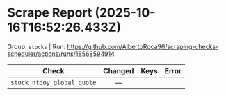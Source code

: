 # Scrape Report (2025-10-16T16:52:26.433Z)

Group: `stocks`  |  Run: https://github.com/AlbertoRoca96/scraping-checks-scheduler/actions/runs/18568594914

| Check | Changed | Keys | Error |
|---|:---:|:--|:--|
| `stock_ntdoy_global_quote` | — |  |  |
